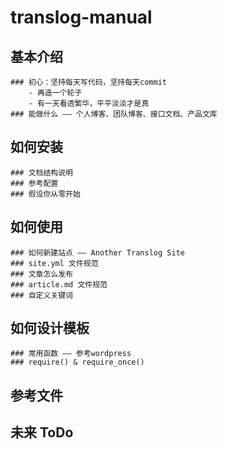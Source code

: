 # translog-manual

## 基本介绍
    ### 初心：坚持每天写代码，坚持每天commit
        - 再造一个轮子
        - 有一天看透繁华，平平淡淡才是真
    ### 能做什么 —— 个人博客、团队博客、接口文档、产品文库
## 如何安装
    ### 文档结构说明
    ### 参考配置
    ### 假设你从零开始
## 如何使用
    ### 如何新建站点 —— Another Translog Site
    ### site.yml 文件规范
    ### 文章怎么发布
    ### article.md 文件规范
    ### 自定义关键词
## 如何设计模板
    ### 常用函数 —— 参考wordpress
    ### require() & require_once()
## 参考文件
## 未来 ToDo